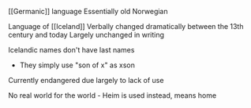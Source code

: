 [[Germanic]] language
Essentially old Norwegian

Language of [[Iceland]]
Verbally changed dramatically between the 13th century and today
Largely unchanged in writing

Icelandic names don't have last names
- They simply use "son of x" as xson

Currently endangered due largely to lack of use

No real world for the world - Heim is used instead, means home